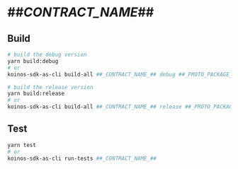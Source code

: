 # ##_CONTRACT_NAME_##

## Build
```sh
# build the debug version
yarn build:debug
# or
koinos-sdk-as-cli build-all ##_CONTRACT_NAME_## debug ##_PROTO_PACKAGE_##.proto 

# build the release version
yarn build:release
# or
koinos-sdk-as-cli build-all ##_CONTRACT_NAME_## release ##_PROTO_PACKAGE_##.proto 
```

## Test
```sh
yarn test
# or
koinos-sdk-as-cli run-tests ##_CONTRACT_NAME_##
```